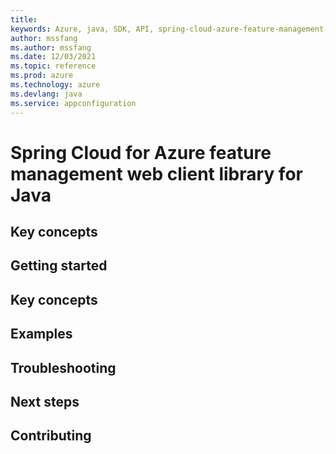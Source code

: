 ```yaml
---
title: 
keywords: Azure, java, SDK, API, spring-cloud-azure-feature-management-web, appconfiguration
author: mssfang
ms.author: mssfang
ms.date: 12/03/2021
ms.topic: reference
ms.prod: azure
ms.technology: azure
ms.devlang: java
ms.service: appconfiguration
---
```


# Spring Cloud for Azure feature management web client library for Java

## Key concepts
## Getting started
## Key concepts
## Examples
## Troubleshooting
## Next steps
## Contributing

